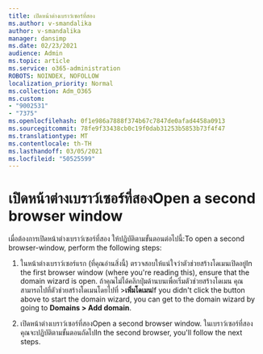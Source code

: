 ```yaml
---
title: เปิดหน้าต่างเบราว์เซอร์ที่สอง
ms.author: v-smandalika
author: v-smandalika
manager: dansimp
ms.date: 02/23/2021
audience: Admin
ms.topic: article
ms.service: o365-administration
ROBOTS: NOINDEX, NOFOLLOW
localization_priority: Normal
ms.collection: Adm_O365
ms.custom:
- "9002531"
- "7375"
ms.openlocfilehash: 0f1e986a7888f374b67c7847de0afad4458a0913
ms.sourcegitcommit: 78fe9f33438cb0c19f0dab31253b5853b73f4f47
ms.translationtype: MT
ms.contentlocale: th-TH
ms.lasthandoff: 03/05/2021
ms.locfileid: "50525599"
---
```

# <a name="open-a-second-browser-window"></a><span data-ttu-id="d76c1-102">เปิดหน้าต่างเบราว์เซอร์ที่สอง</span><span class="sxs-lookup"><span data-stu-id="d76c1-102">Open a second browser window</span></span>

<span data-ttu-id="d76c1-103">เมื่อต้องการเปิดหน้าต่างเบราว์เซอร์ที่สอง ให้ปฏิบัติตามขั้นตอนต่อไปนี้:</span><span class="sxs-lookup"><span data-stu-id="d76c1-103">To open a second browser-window, perform the following steps:</span></span>

1. <span data-ttu-id="d76c1-104">ในหน้าต่างเบราว์เซอร์แรก (ที่คุณอ่านสิ่งนี้) ตรวจสอบให้แน่ใจว่าตัวช่วยสร้างโดเมนเปิดอยู่</span><span class="sxs-lookup"><span data-stu-id="d76c1-104">In the first browser window (where you're reading this), ensure that the domain wizard is open.</span></span> <span data-ttu-id="d76c1-105">ถ้าคุณไม่ได้คลิกปุ่มด้านบนเพื่อเริ่มตัวช่วยสร้างโดเมน คุณสามารถไปที่ตัวช่วยสร้างโดเมนโดยไปที่ >**เพิ่มโดเมน**</span><span class="sxs-lookup"><span data-stu-id="d76c1-105">If you didn't click the button above to start the domain wizard, you can get to the domain wizard by going to **Domains > Add domain**.</span></span>

2. <span data-ttu-id="d76c1-106">เปิดหน้าต่างเบราว์เซอร์ที่สอง</span><span class="sxs-lookup"><span data-stu-id="d76c1-106">Open a second browser window.</span></span> <span data-ttu-id="d76c1-107">ในเบราว์เซอร์ที่สอง คุณจะปฏิบัติตามขั้นตอนถัดไป</span><span class="sxs-lookup"><span data-stu-id="d76c1-107">In the second browser, you'll follow the next steps.</span></span>
